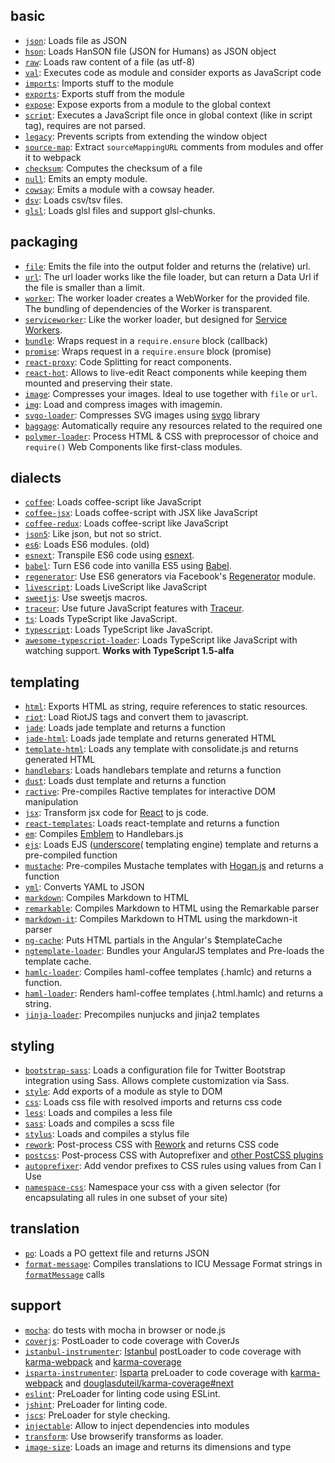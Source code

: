 ## basic

* [`json`](https://github.com/webpack/json-loader): Loads file as JSON
* [`hson`](https://github.com/kentcdodds/hson-loader): Loads HanSON file (JSON for Humans) as JSON object
* [`raw`](https://github.com/webpack/raw-loader): Loads raw content of a file (as utf-8)
* [`val`](https://github.com/webpack/val-loader): Executes code as module and consider exports as JavaScript code
* [`imports`](https://github.com/webpack/imports-loader): Imports stuff to the module
* [`exports`](https://github.com/webpack/exports-loader): Exports stuff from the module
* [`expose`](https://github.com/webpack/expose-loader): Expose exports from a module to the global context
* [`script`](https://github.com/webpack/script-loader): Executes a JavaScript file once in global context (like in script tag), requires are not parsed.
* [`legacy`](https://github.com/peerigon/legacy-loader): Prevents scripts from extending the window object
* [`source-map`](https://github.com/webpack/source-map-loader): Extract `sourceMappingURL` comments from modules and offer it to webpack
* [`checksum`](https://github.com/naturalatlas/checksum-loader): Computes the checksum of a file
* [`null`](https://github.com/webpack/null-loader): Emits an empty module.
* [`cowsay`](https://github.com/nelix/cowsay-loader): Emits a module with a cowsay header.
* [`dsv`](https://github.com/wbkd/dsv-loader): Loads csv/tsv files.
* [`glsl`](https://github.com/makio64/shader-loader): Loads glsl files and support glsl-chunks.

## packaging

* [`file`](https://github.com/webpack/file-loader): Emits the file into the output folder and returns the (relative) url.
* [`url`](https://github.com/webpack/url-loader): The url loader works like the file loader, but can return a Data Url if the file is smaller than a limit.
* [`worker`](https://github.com/webpack/worker-loader): The worker loader creates a WebWorker for the provided file. The bundling of dependencies of the Worker is transparent.
* [`serviceworker`](https://github.com/markdalgleish/serviceworker-loader): Like the worker loader, but designed for [Service Workers](http://www.w3.org/TR/service-workers).
* [`bundle`](https://github.com/webpack/bundle-loader): Wraps request in a `require.ensure` block (callback)
* [`promise`](https://github.com/gaearon/promise-loader): Wraps request in a `require.ensure` block (promise)
* [`react-proxy`](https://github.com/webpack/react-proxy-loader): Code Splitting for react components.
* [`react-hot`](https://github.com/gaearon/react-hot-loader): Allows to live-edit React components while keeping them mounted and preserving their state.
* [`image`](https://github.com/tcoopman/image-webpack-loader): Compresses your images. Ideal to use together with `file` or `url`.
* [`img`](https://github.com/thetalecrafter/img-loader): Load and compress images with imagemin.
* [`svgo-loader`](https://github.com/pozadi/svgo-loader): Compresses SVG images using [svgo](https://github.com/svg/svgo) library
* [`baggage`](https://github.com/deepsweet/baggage-loader): Automatically require any resources related to the required one
* [`polymer-loader`](https://github.com/JonDum/polymer-loader): Process HTML & CSS with preprocessor of choice and `require()` Web Components like first-class modules.


## dialects

* [`coffee`](https://github.com/webpack/coffee-loader): Loads coffee-script like JavaScript
* [`coffee-jsx`](https://github.com/jsifalda/coffee-jsx-loader): Loads coffee-script with JSX like JavaScript
* [`coffee-redux`](https://github.com/webpack/coffee-redux-loader): Loads coffee-script like JavaScript
* [`json5`](https://github.com/webpack/json5-loader): Like json, but not so strict.
* [`es6`](https://github.com/shama/es6-loader): Loads ES6 modules. (old)
* [`esnext`](https://github.com/conradz/esnext-loader): Transpile ES6 code using [esnext](https://github.com/esnext/esnext).
* [`babel`](https://github.com/babel/babel-loader): Turn ES6 code into vanilla ES5 using [Babel](https://github.com/babel/babel).
* [`regenerator`](https://github.com/pjeby/regenerator-loader): Use ES6 generators via Facebook's [Regenerator](http://facebook.github.io/regenerator/) module.
* [`livescript`](https://github.com/appedemic/livescript-loader): Loads LiveScript like JavaScript
* [`sweetjs`](https://github.com/jlongster/sweetjs-loader): Use sweetjs macros. 
* [`traceur`](https://github.com/jupl/traceur-loader): Use future JavaScript features with [Traceur](https://github.com/google/traceur-compiler).
* [`ts`](https://github.com/jbrantly/ts-loader): Loads TypeScript like JavaScript.
* [`typescript`](https://github.com/andreypopp/typescript-loader): Loads TypeScript like JavaScript.
* [`awesome-typescript-loader`](https://github.com/s-panferov/awesome-typescript-loader): Loads TypeScript like JavaScript with watching support. **Works with TypeScript 1.5-alfa**

## templating

* [`html`](https://github.com/webpack/html-loader): Exports HTML as string, require references to static resources.
* [`riot`](https://github.com/esnunes/riotjs-loader): Load RiotJS tags and convert them to javascript.
* [`jade`](https://github.com/webpack/jade-loader): Loads jade template and returns a function
* [`jade-html`](https://github.com/bline/jade-html-loader): Loads jade template and returns generated HTML
* [`template-html`](https://github.com/jtangelder/template-html-loader): Loads any template with consolidate.js and returns generated HTML
* [`handlebars`](https://github.com/altano/handlebars-loader): Loads handlebars template and returns a function
* [`dust`](https://github.com/avaly/dust-loader): Loads dust template and returns a function
* [`ractive`](https://github.com/rstacruz/ractive-loader): Pre-compiles Ractive templates for interactive DOM manipulation
* [`jsx`](https://github.com/petehunt/jsx-loader): Transform jsx code for [React](http://facebook.github.io/react/) to js code.
* [`react-templates`](https://github.com/AlexanderPavlenko/react-templates-loader): Loads react-template and returns a function
* [`em`](https://github.com/yoshdog/emblem-loader): Compiles [Emblem](http://emblemjs.com/) to Handlebars.js
* [`ejs`](https://github.com/okonet/ejs-loader): Loads EJS ([underscore](http://underscorejs.org/#template)( templating engine) template and returns a pre-compiled function
* [`mustache`](https://github.com/deepsweet/mustache-loader): Pre-compiles Mustache templates with [Hogan.js](https://github.com/twitter/hogan.js) and returns a function
* [`yml`](https://github.com/okonet/yml-loader): Converts YAML to JSON
* [`markdown`](https://github.com/peerigon/markdown-loader): Compiles Markdown to HTML
* [`remarkable`](https://github.com/unindented/remarkable-loader): Compiles Markdown to HTML using the Remarkable parser
* [`markdown-it`](https://github.com/unindented/markdown-it-loader): Compiles Markdown to HTML using the markdown-it parser
* [`ng-cache`](https://github.com/teux/ng-cache-loader): Puts HTML partials in the Angular's $templateCache
* [`ngtemplate-loader`](https://github.com/WearyMonkey/ngtemplate-loader): Bundles your AngularJS templates and Pre-loads the template cache.
* [`hamlc-loader`](https://github.com/ericdfields/hamlc-loader): Compiles haml-coffee templates (.hamlc) and returns a function.
* [`haml-loader`](https://github.com/AlexanderPavlenko/haml-loader): Renders haml-coffee templates (.html.hamlc) and returns a string.
* [`jinja-loader`](https://github.com/pierreant-p/jinja-loader): Precompiles nunjucks and jinja2 templates

## styling
* [`bootstrap-sass`](https://github.com/justin808/bootstrap-sass-loader): Loads a configuration file for Twitter Bootstrap integration using Sass. Allows complete customization via Sass.
* [`style`](https://github.com/webpack/style-loader): Add exports of a module as style to DOM
* [`css`](https://github.com/webpack/css-loader): Loads css file with resolved imports and returns css code
* [`less`](https://github.com/webpack/less-loader): Loads and compiles a less file
* [`sass`](https://github.com/jtangelder/sass-loader): Loads and compiles a scss file
* [`stylus`](https://github.com/shama/stylus-loader): Loads and compiles a stylus file
* [`rework`](https://github.com/okonet/rework-loader): Post-process CSS with [Rework](https://github.com/reworkcss/rework) and returns CSS code
* [`postcss`](https://github.com/postcss/postcss-loader): Post-process CSS with Autoprefixer and [other PostCSS plugins](https://github.com/postcss/postcss#built-with-postcss)
* [`autoprefixer`](https://github.com/passy/autoprefixer-loader): Add vendor prefixes to CSS rules using values from Can I Use
* [`namespace-css`](https://github.com/jeffling/namespace-css-loader): Namespace your css with a given selector (for encapsulating all rules in one subset of your site)

## translation

* [`po`](https://github.com/dschissler/po-loader): Loads a PO gettext file and returns JSON
* [`format-message`](https://github.com/thetalecrafter/format-message-loader): Compiles translations to ICU Message Format strings in [`formatMessage`](https://github.com/thetalecrafter/format-message) calls

## support

* [`mocha`](https://github.com/webpack/mocha-loader): do tests with mocha in browser or node.js
* [`coverjs`](https://github.com/webpack/coverjs-loader): PostLoader to code coverage with CoverJs
* [`istanbul-instrumenter`](https://github.com/deepsweet/istanbul-instrumenter-loader): [Istanbul](https://github.com/gotwarlost/istanbul) postLoader to code coverage with [karma-webpack](https://github.com/webpack/karma-webpack) and [karma-coverage](https://github.com/karma-runner/karma-coverage)
* [`isparta-instrumenter`](https://github.com/ColCh/isparta-instrumenter-loader): [Isparta](https://github.com/douglasduteil/isparta) preLoader to code coverage with [karma-webpack](https://github.com/webpack/karma-webpack) and [douglasduteil/karma-coverage#next](https://github.com/douglasduteil/karma-coverage)
* [`eslint`](https://github.com/MoOx/eslint-loader): PreLoader for linting code using ESLint.
* [`jshint`](https://github.com/webpack/jshint-loader): PreLoader for linting code.
* [`jscs`](https://github.com/unindented/jscs-loader): PreLoader for style checking.
* [`injectable`](https://github.com/jauco/webpack-injectable): Allow to inject dependencies into modules
* [`transform`](https://github.com/webpack/transform-loader): Use browserify transforms as loader.
* [`image-size`](https://github.com/patcoll/image-size-loader): Loads an image and returns its dimensions and type
